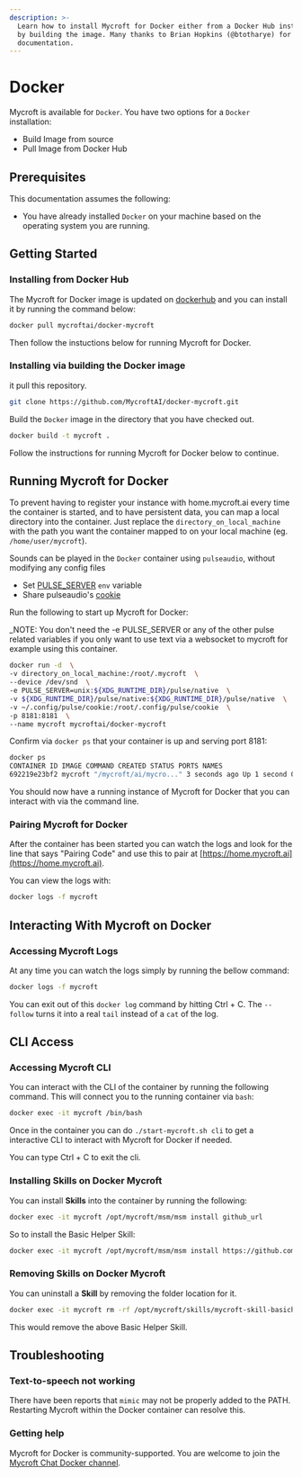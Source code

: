 ```yaml
---
description: >-
  Learn how to install Mycroft for Docker either from a Docker Hub install, or
  by building the image. Many thanks to Brian Hopkins (@btotharye) for this
  documentation.
---
```


# Docker

Mycroft is available for `Docker`. You have two options for a `Docker` installation:

* Build Image from source  
* Pull Image from Docker Hub

## Prerequisites

This documentation assumes the following:

* You have already installed `Docker` on your machine based on the operating system you are running.

## Getting Started

### Installing from Docker Hub

The Mycroft for Docker image is updated on [dockerhub](https://hub.docker.com/r/mycroftai/docker-mycroft/) and you can install it by running the command below:

```bash
docker pull mycroftai/docker-mycroft
```

Then follow the instuctions below for running Mycroft for Docker.

### Installing via building the Docker image

it pull this repository.

```bash
git clone https://github.com/MycroftAI/docker-mycroft.git
```

Build the `Docker` image in the directory that you have checked out.

```bash
docker build -t mycroft .
```

Follow the instructions for running Mycroft for Docker below to continue.

## Running Mycroft for Docker

To prevent having to register your instance with home.mycroft.ai every time the container is started, and to have persistent data, you can map a local directory into the container. Just replace the `directory_on_local_machine` with the path you want the container mapped to on your local machine \(eg. `/home/user/mycroft`\).

Sounds can be played in the `Docker` container using `pulseaudio`, without modifying any config files

* Set [PULSE\_SERVER](https://www.freedesktop.org/wiki/Software/PulseAudio/Documentation/User/Network/#directconnection) `env` variable  
* Share pulseaudio's [cookie](https://www.freedesktop.org/wiki/Software/PulseAudio/Documentation/User/Network/#authorization)

Run the following to start up Mycroft for Docker:

\_NOTE: You don't need the -e PULSE\_SERVER or any of the other pulse related variables if you only want to use text via a websocket to mycroft for example using this container.

```bash
docker run -d  \
-v directory_on_local_machine:/root/.mycroft  \
--device /dev/snd  \
-e PULSE_SERVER=unix:${XDG_RUNTIME_DIR}/pulse/native  \
-v ${XDG_RUNTIME_DIR}/pulse/native:${XDG_RUNTIME_DIR}/pulse/native  \
-v ~/.config/pulse/cookie:/root/.config/pulse/cookie  \
-p 8181:8181  \
--name mycroft mycroftai/docker-mycroft
```

Confirm via `docker ps` that your container is up and serving port 8181:

```bash
docker ps  
CONTAINER ID IMAGE COMMAND CREATED STATUS PORTS NAMES  
692219e23bf2 mycroft "/mycroft/ai/mycro..." 3 seconds ago Up 1 second 0.0.0.0:8181->8181/tcp mycroft
```

You should now have a running instance of Mycroft for Docker that you can interact with via the command line.

### Pairing Mycroft for Docker

After the container has been started you can watch the logs and look for the line that says "Pairing Code" and use this to pair at [https://home.mycroft.ai](https://home.mycroft.ai).

You can view the logs with:

```bash
docker logs -f mycroft
```

## Interacting With Mycroft on Docker

### Accessing Mycroft Logs

At any time you can watch the logs simply by running the bellow command:

```bash
docker logs -f mycroft
```

You can exit out of this `docker log` command by hitting Ctrl + C. The `--follow` turns it into a real `tail` instead of a `cat` of the log.

## CLI Access

### Accessing Mycroft CLI

You can interact with the CLI of the container by running the following command. This will connect you to the running container via `bash`:

```bash
docker exec -it mycroft /bin/bash
```

Once in the container you can do `./start-mycroft.sh cli` to get a interactive CLI to interact with Mycroft for Docker if needed.

You can type Ctrl + C to exit the cli.

### Installing Skills on Docker Mycroft

You can install **Skills** into the container by running the following:

```bash
docker exec -it mycroft /opt/mycroft/msm/msm install github_url
```

So to install the Basic Helper Skill:

```bash
docker exec -it mycroft /opt/mycroft/msm/msm install https://github.com/btotharye/mycroft-skill-basichelp
```

### Removing Skills on Docker Mycroft

You can uninstall a **Skill** by removing the folder location for it.

```bash
docker exec -it mycroft rm -rf /opt/mycroft/skills/mycroft-skill-basichelp
```

This would remove the above Basic Helper Skill.

## Troubleshooting

### Text-to-speech not working

There have been reports that `mimic` may not be properly added to the PATH. Restarting Mycroft within the Docker container can resolve this.

### Getting help

Mycroft for Docker is community-supported. You are welcome to join the [Mycroft Chat Docker channel](https://chat.mycroft.ai/community/channels/docker).

